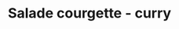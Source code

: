 ---
uuid: a93cbdd6-bead-482b-9ec7-87cfa95e36a2
title: Salade courgette - curry
draft: false
img: courgette-curry.jpg
layout: recettes
type: entree
categories:
  - Salade
regime:
  - vegan
  - sans-gluten
  - sans-lactose
  - vegetarien
cuisson: Non
temperature: Froid
plate: 90
check: Oui
checkAlwaysOk: false
ingredients:
  sec: []
  legumes:
    - title: Citron jaune
      quantite: 15
      unit: unité
    - title: Courgette
      quantite: 12
      unit: Kg
  lof:
    - title: huile d'olive
      quantite: 380
      unit: ml
  epices:
    - title: Curry
      quantite: 225
      unit: grammes
    - title: Poivre
      unit: null
    - title: Sel
      quantite: ""
      unit: null
    - title: Tamari (sauce)
      quantite: 380
      unit: ml
preparation: "* Le lendemain rectifier l’assaisonnement."
preparation24h: >-
  ##### Préparation à faire la veille


  * Laver les courgettes, les couper soit en julienne soit en macédoine ou émincer avec une mandoline ou au robot, au choix mais un truc pas trop gros quoi.

  * Faire légèrement torréfier le curry. Prélever les zestes des citrons, les presser. Puis tout mélanger.
publishDate: 2024-05-19T10:40:00.000Z
---